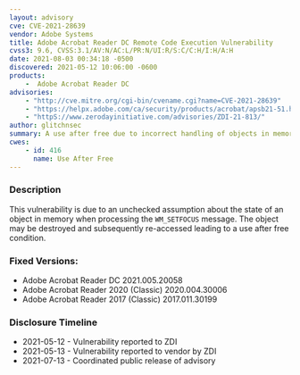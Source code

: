 ```yaml
---
layout: advisory
cve: CVE-2021-28639
vendor: Adobe Systems
title: Adobe Acrobat Reader DC Remote Code Execution Vulnerability
cvss3: 9.6, CVSS:3.1/AV:N/AC:L/PR:N/UI:R/S:C/C:H/I:H/A:H
date: 2021-08-03 00:34:18 -0500
discovered: 2021-05-12 10:06:00 -0600
products:
    -  Adobe Acrobat Reader DC
advisories:
    - "http://cve.mitre.org/cgi-bin/cvename.cgi?name=CVE-2021-28639"
    - "https://helpx.adobe.com/ca/security/products/acrobat/apsb21-51.html"
    - "httpS://www.zerodayinitiative.com/advisories/ZDI-21-813/"
author: glitchnsec
summary: A use after free due to incorrect handling of objects in memory exists in AcroRd32.dll version 21.005.20048.43252, a core component of Acrobat Reader version 2021.005.20048. 
cwes:
    - id: 416
      name: Use After Free   
---
```


### Description

This vulnerability is due to an unchecked assumption about the state of an object in memory when processing the `WM_SETFOCUS` message. The object may be destroyed and subsequently re-accessed leading to a use after free condition.

### Fixed Versions:
- Adobe Acrobat Reader DC 2021.005.20058
- Adobe Acrobat Reader 2020 (Classic) 2020.004.30006
- Adobe Acrobat Reader 2017 (Classic) 2017.011.30199

### Disclosure Timeline

- 2021-05-12 - Vulnerability reported to ZDI
- 2021-05-13 - Vulnerability reported to vendor by ZDI
- 2021-07-13 - Coordinated public release of advisory